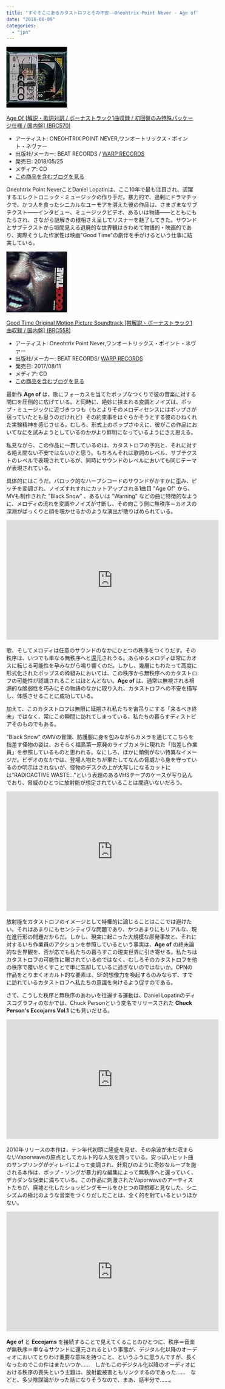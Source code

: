 ```yaml
---
title: "すぐそこにあるカタストロフとその不安――Oneohtrix Point Never - Age of"
date: "2018-06-09"
categories: 
  - "jpn"
---
```


[![Age Of [解説・歌詞対訳 / ボーナストラック1曲収録 / 初回盤のみ特殊パッケージ仕様 / 国内盤] (BRC570)](images/51uPux74tYL._SL160_.jpg "Age Of [解説・歌詞対訳 / ボーナストラック1曲収録 / 初回盤のみ特殊パッケージ仕様 / 国内盤] (BRC570)")](http://www.amazon.co.jp/exec/obidos/ASIN/B07CB6F1R5/tortoisetau09-22/)

[Age Of \[解説・歌詞対訳 / ボーナストラック1曲収録 / 初回盤のみ特殊パッケージ仕様 / 国内盤\] (BRC570)](http://www.amazon.co.jp/exec/obidos/ASIN/B07CB6F1R5/tortoisetau09-22/)

- アーティスト: ONEOHTRIX POINT NEVER,ワンオートリックス・ポイント・ネヴァー
- 出版社/メーカー: BEAT RECORDS / [WARP RECORDS](http://d.hatena.ne.jp/keyword/WARP%20RECORDS)
- 発売日: 2018/05/25
- メディア: CD
- [この商品を含むブログを見る](http://d.hatena.ne.jp/asin/B07CB6F1R5/tortoisetau09-22)

Oneohtrix Point NeverことDaniel Lopatinは、ここ10年で最も注目され、活躍するエレクトロニック・ミュージックの作り手だ。暴力的で、過剰にドラマチックで、かつ人を食ったシニカルなユーモアを湛えた彼の作品は、さまざまなサブテクスト――インタビュー、ミュージックビデオ、あるいは物語――とともにもたらされ、さながら謎解きの様相さえ呈してリスナーを魅了してきた。サウンドとサブテクストから垣間見える退廃的な世界観はきわめて物語的・映画的であり、実際そうした作家性は映画"Good Time"の劇伴を手がけるという仕事に結実している。

[![Good Time Original Motion Picture Soundtrack [帯解説・ボーナストラック1曲収録 / 国内盤] (BRC558)](images/51HnitzI%2BrL._SL160_.jpg "Good Time Original Motion Picture Soundtrack [帯解説・ボーナストラック1曲収録 / 国内盤] (BRC558)")](http://www.amazon.co.jp/exec/obidos/ASIN/B072JZ13XG/tortoisetau09-22/)

[Good Time Original Motion Picture Soundtrack \[帯解説・ボーナストラック1曲収録 / 国内盤\] (BRC558)](http://www.amazon.co.jp/exec/obidos/ASIN/B072JZ13XG/tortoisetau09-22/)

- アーティスト: Oneohtrix Point Never,ワンオートリックス・ポイント・ネヴァー
- 出版社/メーカー: BEAT RECORDS/ [WARP RECORDS](http://d.hatena.ne.jp/keyword/WARP%20RECORDS)
- 発売日: 2017/08/11
- メディア: CD
- [この商品を含むブログを見る](http://d.hatena.ne.jp/asin/B072JZ13XG/tortoisetau09-22)

最新作 **Age of** は、歌にフォーカスを当てたポップなつくりで彼の音楽に対する間口を圧倒的に広げている。と同時に、絶妙に挟まれる変調とノイズは、ポップ・ミュージックに近づきつつも（もとよりそのメロディセンスにはポップさが宿っていたとも思うのだけれど）その約束事をはぐらかそうとする彼のひねくれた実験精神を感じさせる。むしろ、形式上のポップさゆえに、彼がこの作品においてなにを試みようとしているのかがより鮮明になっているようにさえ思える。

私見ながら、この作品に一貫しているのは、カタストロフの予兆と、それに対する絶え間ない不安ではないかと思う。もちろんそれは歌詞のレベル、サブテクストのレベルで表現されているが、同時にサウンドのレベルにおいても同じテーマが表現されている。

具体的にはこうだ。バロック的なハープシコードのサウンドがかすかに歪み、ピッチを変調され、ノイズすれすれにカットアップされる1曲目 "Age Of" から、MVも制作された "Black Snow" 、あるいは "Warning" などの曲に特徴的なように、メロディの流れを変調やノイズが寸断し、その向こう側に無秩序＝カオスの深淵がぱっくりと顔を覗かせるかのような演出が散りばめられている。

<iframe src="https://www.youtube.com/embed/qMQJF-7Y2h0" width="560" height="315" frameborder="0" allowfullscreen="allowfullscreen"></iframe>

歌、そしてメロディは任意のサウンドのなかにひとつの秩序をつくりだす。その秩序は、いつでも単なる無秩序へと還元されうる。あらゆるメロディは常にカオスに転じる可能性を孕みながら鳴り響くのだ。しかし、幾層にもわたって高度に形式化されたポップスの枠組みにおいては、この秩序から無秩序へのカタストロフの可能性が認識されることはほとんどない。**Age of** は、通常は無視される根源的な脆弱性を巧みにその物語のなかに取り入れ、カタストロフへの不安を描写し、体感させることに成功している。

加えて、このカタストロフは無限に延期され私たちを宙吊りにする「来るべき終末」ではなく、常にこの瞬間に訪れてしまっている、私たちの暮らすディストピアそのものでもある。

"Black Snow" のMVの冒頭、防護服に身を包みながらカメラを通じてこちらを指差す怪物の姿は、おそらく福島第一原発のライブカメラに現れた「指差し作業員」を参照しているものと思われる。なにしろ、ほかに類例がない特異なイメージだ。ビデオのなかでは、登場人物たちが果たしてなんの脅威から身を守っているのか明示はされないが、怪物のデスクの上が大写しになるカットには"RADIOACTIVE WASTE..."という表題のあるVHSテープのケースが写り込んでおり、脅威のひとつに放射能が想定されていることは間違いないだろう。

<iframe src="https://www.youtube.com/embed/t3g8L_7cTkM" width="560" height="315" frameborder="0" allowfullscreen="allowfullscreen"></iframe>

放射能をカタストロフのイメージとして特権的に論じることはここでは避けたい。それはあまりにもセンシティヴな問題であり、かつあまりにもリアルな、現在進行形の問題だからだ。しかし、現実に起こった大規模な原発事故と、それに対するいち作業員のアクションを参照しているという事実は、**Age of** の終末論的な世界観を、否が応でも私たちの暮らすこの現実世界に引き寄せる。私たちはカタストロフの可能性に曝されているのではなく、むしろそのカタストロフを他の秩序で覆い尽くすことで単に忘却しているに過ぎないのではないか。OPNの作品をとりまくオカルト的な要素は、SF的想像力を喚起するのみならず、すでに訪れているカタストロフへ私たちの意識を向けるよう促すのである。

さて、こうした秩序と無秩序のあわいを往還する運動は、Daniel Lopatinのディスコグラフィのなかでは、Chuck Personという変名でリリースされた **Chuck Person's Eccojams Vol.1** にも見いだせる。

<iframe src="https://www.youtube.com/embed/unN7QvSWSTo" width="560" height="315" frameborder="0" allowfullscreen="allowfullscreen"></iframe>

2010年リリースの本作は、テン年代初頭に隆盛を見せ、その余波が未だ収まらないVaporwaveの原点としてカルト的な人気を誇っている。安っぽいヒット曲のサンプリングがディレイによって変調され、針飛びのように奇妙なループを施される本作は、ポップ・ソングが暴力的な編集によって無秩序へと還っていく、デカダンな快楽に満ちている。この作品に刺激されたVaporwaveのアーティストたちが、廃墟と化したショッピングモールをひとつの理想郷と見なした、シニシズムの極北のような音楽をつくりだしたことは、全く的を射ているというほかない。

<iframe src="https://www.youtube.com/embed/kovd7OzcU9s" width="560" height="315" frameborder="0" allowfullscreen="allowfullscreen"></iframe>

**Age of** と **Eccojams** を接続することで見えてくることのひとつに、秩序＝音楽が無秩序＝単なるサウンドに還元されるという事態が、デジタル化以降のオーディオにおいてとりわけ重要な意味を持つこと、というふうに思うんですが、長くなったのでこの件はまたいつか……　しかもこのデジタル化以降のオーディオにおける秩序の喪失という主題は、放射能被害ともリンクするのであった……　などと、多少陰謀論がかった話になりそうなので、まあ、話半分で……。
